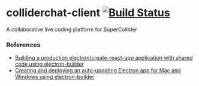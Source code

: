 # colliderchat-client [![Build Status](https://travis-ci.org/lorenzorivosecchi/colliderchat-client.svg?branch=master)](https://travis-ci.org/lorenzorivosecchi/colliderchat-client)

A collaborative live coding platform for SuperCollider

### References
- [Building a production electron/create-react-app application with shared code using electron-builder](https://medium.com/@johndyer24/building-a-production-electron-create-react-app-application-with-shared-code-using-electron-builder-c1f70f0e2649)
- [Creating and deploying an auto-updating Electron app for Mac and Windows using electron-builder](https://medium.com/@johndyer24/creating-and-deploying-an-auto-updating-electron-app-for-mac-and-windows-using-electron-builder-6a3982c0cee6)
